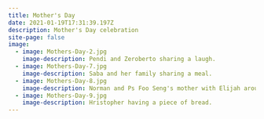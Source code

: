 ```yaml
---
title: Mother's Day
date: 2021-01-19T17:31:39.197Z
description: Mother's Day celebration
site-page: false
image:
  - image: Mothers-Day-2.jpg
    image-description: Pendi and Zeroberto sharing a laugh.
  - image: Mothers-Day-7.jpg
    image-description: Saba and her family sharing a meal.
  - image: Mothers-Day-8.jpg
    image-description: Norman and Ps Foo Seng's mother with Elijah around a table.
  - image: Mothers-Day-9.jpg
    image-description: Hristopher having a piece of bread.
---
```

